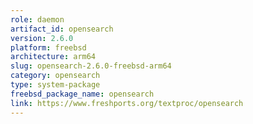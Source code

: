 ```yaml
---
role: daemon
artifact_id: opensearch
version: 2.6.0
platform: freebsd
architecture: arm64
slug: opensearch-2.6.0-freebsd-arm64
category: opensearch
type: system-package
freebsd_package_name: opensearch
link: https://www.freshports.org/textproc/opensearch
---
```

